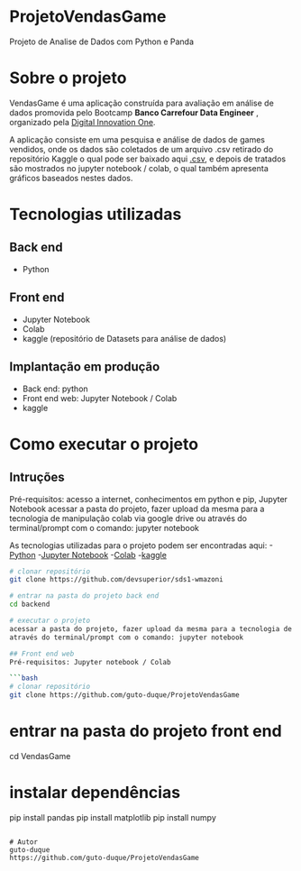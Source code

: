 # ProjetoVendasGame
Projeto de Analise de Dados com Python e Panda
# Sobre o projeto


VendasGame é uma aplicação construída para avaliação em análise de dados promovida pelo Bootcamp **Banco Carrefour Data Engineer** , organizado pela [Digital Innovation One](https://web.digitalinnovation.one/track/banco-carrefour-data-engineer "Site da Digital Innovation One - DIO").

A aplicação consiste em uma pesquisa e análise de dados de games vendidos, onde os dados são coletados de um arquivo .csv retirado do repositório Kaggle o qual pode ser baixado aqui [.csv](https://www.kaggle.com/gregorut/videogamesales), e depois de tratados são mostrados no jupyter notebook / colab, o qual também apresenta gráficos baseados nestes dados.


# Tecnologias utilizadas
## Back end
- Python

## Front end
- Jupyter Notebook
- Colab
- kaggle (repositório de Datasets para análise de dados)

## Implantação em produção
- Back end: python
- Front end web: Jupyter Notebook / Colab
- kaggle


# Como executar o projeto

## Intruções
Pré-requisitos: acesso a internet, conhecimentos em python e pip, Jupyter Notebook
acessar a pasta do projeto, fazer upload da mesma para a tecnologia de manipulação colab via google drive ou
através do terminal/prompt com o comando: jupyter notebook

As tecnologias utilizadas para o projeto podem ser encontradas aqui:
-[Python](https://www.python.org/)
-[Jupyter Notebook](https://jupyter.org/)
-[Colab](https://colab.research.google.com/notebooks)
-[kaggle](https://www.kaggle.com/)

```bash
# clonar repositório
git clone https://github.com/devsuperior/sds1-wmazoni

# entrar na pasta do projeto back end
cd backend

# executar o projeto
acessar a pasta do projeto, fazer upload da mesma para a tecnologia de manipulação colab via google drive ou
através do terminal/prompt com o comando: jupyter notebook

## Front end web
Pré-requisitos: Jupyter notebook / Colab

```bash
# clonar repositório
git clone https://github.com/guto-duque/ProjetoVendasGame

```

# entrar na pasta do projeto front end
cd VendasGame

# instalar dependências
pip install pandas
pip install matplotlib
pip install numpy


```

# Autor
guto-duque
https://github.com/guto-duque/ProjetoVendasGame
